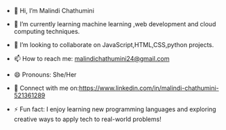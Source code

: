 - 👋 Hi, I’m Malindi Chathumini

- 🌱 I’m currently learning machine learning ,web development and cloud computing techniques.
  
- 💞️ I’m looking to collaborate on JavaScript,HTML,CSS,python projects.
  
- 📫 How to reach me: malindichathumini24@gmail.com
  
- 😄 Pronouns: She/Her
  
- 🔗 Connect with me on:https://www.linkedin.com/in/malindi-chathumini-521361289
  
- ⚡ Fun fact: I enjoy learning new programming languages and exploring creative ways to apply tech to real-world problems!
